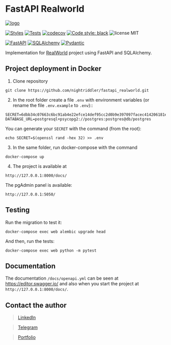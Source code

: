 # FastAPI Realworld

[![logo](https://user-images.githubusercontent.com/75097575/142890407-28f56df1-8c74-4086-a6ee-3ba7626ba154.png)](https://github.com/gothinkster/realworld)



[![Styles](https://img.shields.io/github/workflow/status/nightriddler/fastapi_realworld/Styles?label=Styles)](https://github.com/nightriddler/fastapi_realworld/actions/workflows/styles.yml)
[![Tests](https://img.shields.io/github/workflow/status/nightriddler/fastapi_realworld/Tests?label=Tests)](https://github.com/nightriddler/fastapi_realworld/actions/workflows/tests.yml)
[![codecov](https://codecov.io/github/nightriddler/fastapi_realworld/branch/main/graph/badge.svg?token=JQ4NUO1T4V)](https://codecov.io/github/nightriddler/fastapi_realworld)
[![Code style: black](https://img.shields.io/badge/code%20style-black-000000.svg)](https://github.com/psf/black)
![license MIT](https://img.shields.io/github/license/nightriddler/fastapi_realworld)

[![FastAPI](https://img.shields.io/badge/FastAPI-005571?style=flat-square&logo=fastapi&logoColor=white&color=ff1709&labelColor=gray)](https://fastapi.tiangolo.com//)
[![SQLAlchemy](https://img.shields.io/badge/SQLAlchemy-005?style=flat-square)](https://www.sqlalchemy.org/)
[![Pydantic](https://img.shields.io/badge/Pydantic-0001?style=flat-square)](https://pydantic-docs.helpmanual.io/)

Implementation for [RealWorld](https://github.com/gothinkster/realworld) project using FastAPI and SQLAlchemy.


## Project deployment in Docker
1. Clone repository 
```
git clone https://github.com/nightriddler/fastapi_realworld.git
```
2. In the root folder create a file `.env` with environment variables (or rename the file `.env.example` to `.env`)::
```
SECRET=6dbb34c07663c6bc91ab4e22efce14def95cc2d0b9e397097facec414206181e
DATABASE_URL=postgresql+psycopg2://postgres:postgres@db/postgres
```
You can generate your `SECRET` with the command (from the root): 
```
echo SECRET=$(openssl rand -hex 32) >> .env
```
3. In the same folder, run docker-compose with the command 
```
docker-compose up
```
4. The project is available at
```
http://127.0.0.1:8000/docs/
```
The pgAdmin panel is available: 
```
http://127.0.0.1:5050/
```

## Testing
Run the migration to test it:
```
docker-compose exec web alembic upgrade head
```
And then, run the tests:
```
docker-compose exec web python -m pytest
```



## Documentation
The documentation `/docs/openapi.yml` can be seen at https://editor.swagger.io/ and also when you start the project at `http://127.0.0.1:8000/docs/`.


## Contact the author
>[LinkedIn](http://linkedin.com/in/aizi)

>[Telegram](https://t.me/nightriddler)

>[Portfolio](https://github.com/nightriddler)
